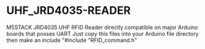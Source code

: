 # UHF_JRD4035-READER
 M5STACK JRD4035 UHF RFID Reader  directly compatible on major Arduino boards that posses UART
Just copy this files into your Arduino file directory then make an include "#include "RFID_command.h"
